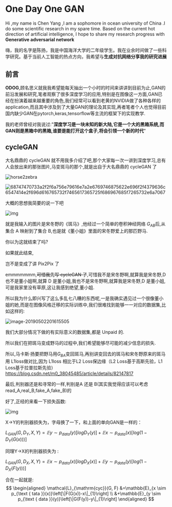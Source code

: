 # One Day One GAN

Hi ,my name is Chen Yang ,I am a sophomore in ocean university of China .I do some scientific research in my spare time. Based on the current hot direction of artificial intelligence, I hope to share my research progress with **Generative adversarial network**

嗨，我的名字是陈扬，我是中国海洋大学的二年级学生。我在业余时间做了一些科学研究。基于当前人工智能的热点方向，我希望与**生成对抗网络分享我的研究进展**

## 前言

**ODOG**,顾名思义就我我希望能每天抽出一个小时的时间来讲讲到目前为止,GAN的前沿发展和研究,笔者观察了很多深度学习的应用,特别是在图像这一方面,GAN已经在扮演着越来越重要的角色,我们经常可以看到老黄的NVIDIA做了各种各样的application,而且其中涉及到了大量GAN的理论及其实现,再者笔者个人也觉得目前国内缺少GAN在pytorch,keras,tensorflow等主流的框架下的实现教学.

我的老师曾经对我说过:"**深度学习是一块未知的新大陆,它是一个大的黑箱系统,而GAN则是黑箱中的黑箱,谁要是能打开这个盒子,将会引领一个新的时代**"

## cycleGAN

大名鼎鼎的 cycleGAN 就不用我多介绍了吧,那个大家每一次一讲到深度学习,总有人会放出来的那张图片,马变斑马的那个,就是出自于大名鼎鼎的 cycleGAN 了

![horse2zebra](/Users/Macbook/Downloads/horse2zebra.gif)

![68747470733a2f2f6a756e79616e7a2e6769746875622e696f2f4379636c6547414e2f696d616765732f7465617365725f686967685f7265732e6a7067](https://ws2.sinaimg.cn/large/006tNc79ly1g2n89418lmj31le0rlqi1.jpg)

大概的思想我简要的说一下吧

![img](http://media.paperweekly.site/LUOHAO_1513256736.8965938.png?imageView2/2/w/800/q/70|imageslim)

就是我输入的图片是宋冬野的《斑马》,他经过一个简单的卷积神经网络 $G_{AB}$后,从 集合 A 映射到了集合 B,也是就《董小姐》里面的宋冬野爱上的那匹野马.

你以为这就结束了吗?

如果就此结束,

岂不是变成了讲 Pix2Pix 了

emmmmmmm,~~可惜我先写 cycleGAN 了~~,可惜我不是宋冬野啊,就算我是宋冬野,D 也不是董小姐啊,就算 D 是董小姐,我也不是宋冬野啊,就算我是宋冬野,D 是董小姐,可是我家里没有草原,这让我感到绝望,董小姐.

所以我为什么即兴写了这么多乱七八糟的东西呢,一是我确实遇见过一个很像董小姐的她,而是在图像风格迁移的实际训练中,我们很难找到能够一一对应的数据集,比如这样的:

![image-20190502201615505](https://ws3.sinaimg.cn/large/006tNc79ly1g2n8j5oayjj30gl0a5tck.jpg)

我们大部分情况下做的有实际意义的数据集,都是 Unpaid 的.

所以我们在把斑马变成野马的过程中,我们希望能够尽可能的减少信息的损失.

所以,马卡斯·扬要把野马用$G_{BA}$变回斑马,再别讲变回去的斑马和宋冬野原来的斑马用 L1loss做对比,因为 L1loss 相比于L2 Loss保边缘（L2 Loss基于高斯先验，L1 Loss基于拉普拉斯先验）https://blog.csdn.net/m0_38045485/article/details/82147817

最后,判别器还是和寻常的一样,判别是A 还是 B(其实我觉得应该可以考虑read_A,real_B,fake_A,fake_B)的

好了,正经的来看一下损失函数:

![img](http://media.paperweekly.site/LUOHAO_1513259309.1659012.png?imageView2/2/w/800/q/70|imageslim)

X→Y的判别器损失为，字母换了一下，和上面的单向GAN是一样的： 

$L_{GAN}(G,D_Y,X,Y)=𝔼y∼p_{data}(y)[logD_Y(y)]+𝔼x∼p_{data}(x)[log(1−D_Y(G(x)))]$

同理Y→X的判别器损失为 :

$L_{GAN}(G,D_X,X,Y)=𝔼x∼p_{data}(x)[logD_X(x)]+𝔼y∼p_{data}(y)[log(1−D_X(F(y)))]$

合在一起就是:
$$
\begin{aligned} \mathcal{L}_{\mathrm{cyc}}(G, F) &=\mathbb{E}_{x \sim p_{\text { tata }}(x)}\left[\|F(G(x))-x\|_{1}\right] \\ &+\mathbb{E}_{y \sim p_{\text { data }}(y)}\left[\|G(F(y))-y\|_{1}\right] \end{aligned}
$$

